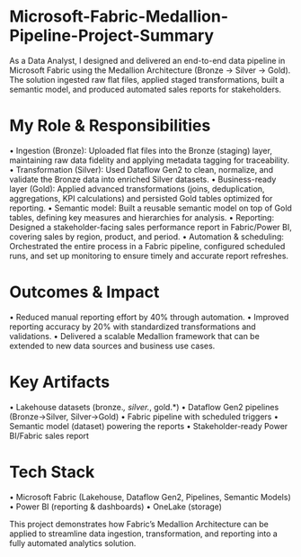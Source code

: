 # Microsoft-Fabric-Medallion-Pipeline-Project-Summary
As a Data Analyst, I designed and delivered an end-to-end data pipeline in Microsoft Fabric using the Medallion Architecture (Bronze → Silver → Gold). The solution ingested raw flat files, applied staged transformations, built a semantic model, and produced automated sales reports for stakeholders.


# My Role & Responsibilities


•	Ingestion (Bronze): Uploaded flat files into the Bronze (staging) layer, maintaining raw data fidelity and applying metadata tagging for traceability.
•	Transformation (Silver): Used Dataflow Gen2 to clean, normalize, and validate the Bronze data into enriched Silver datasets.
•	Business-ready layer (Gold): Applied advanced transformations (joins, deduplication, aggregations, KPI calculations) and persisted Gold tables optimized for reporting.
•	Semantic model: Built a reusable semantic model on top of Gold tables, defining key measures and hierarchies for analysis.
•	Reporting: Designed a stakeholder-facing sales performance report in Fabric/Power BI, covering sales by region, product, and period.
•	Automation & scheduling: Orchestrated the entire process in a Fabric pipeline, configured scheduled runs, and set up monitoring to ensure timely and accurate report refreshes.

# Outcomes & Impact



•	Reduced manual reporting effort by 40% through automation.
•	Improved reporting accuracy by 20% with standardized transformations and validations.
•	Delivered a scalable Medallion framework that can be extended to new data sources and business use cases.

# Key Artifacts



•	Lakehouse datasets (bronze.*, silver.*, gold.*)
•	Dataflow Gen2 pipelines (Bronze→Silver, Silver→Gold)
•	Fabric pipeline with scheduled triggers
•	Semantic model (dataset) powering the reports
•	Stakeholder-ready Power BI/Fabric sales report

# Tech Stack



•	Microsoft Fabric (Lakehouse, Dataflow Gen2, Pipelines, Semantic Models)
•	Power BI (reporting & dashboards)
•	OneLake (storage)

This project demonstrates how Fabric’s Medallion Architecture can be applied to streamline data ingestion, transformation, and reporting into a fully automated analytics solution.

